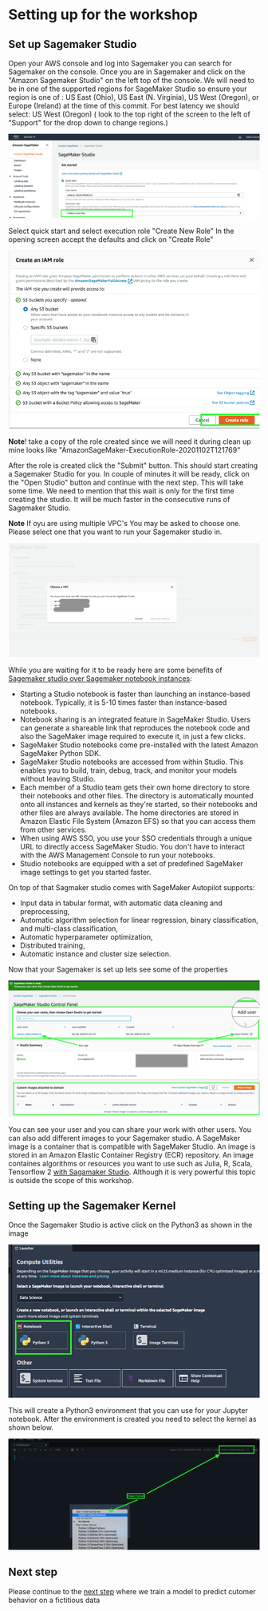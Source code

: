 # Setting up for the workshop

## Set up Sagemaker Studio

Open your AWS console and log into Sagemaker you can search for Sagemaker on the console. Once you are in Sagemaker and click on the "Amazon Sagemaker Studio" on the left top of the console.  We will need to be in one of the supported regions for SageMaker Studio so ensure your region is one of :  US East (Ohio), US East (N. Virginia), US West (Oregon), or Europe (Ireland) at the time of this commit.  For best latency we should select:  US West (Oregon) ( look to the top right of the screen to the left of "Support" for the drop down to change regions.)

![SagemakerSetup](images/SagemakerStudioStart.png)

Select quick start and select execution role "Create New Role" In the opening screen accept the defaults and click on "Create Role"

![RoleSetup](images/CreateRole.png)

**Note**! take a copy of the role created since we will need it during clean up mine looks like "AmazonSageMaker-ExecutionRole-20201102T121769" 

After the role is created click the "Submit" button. This should start creating a Sagemaker Studio for you. In couple of minutes it will be ready, click on the "Open Studio" button and continue with the next step. This will take some time. We need to mention that this wait is only for the first time creating the studio. It will be much faster in the consecutive runs of Sagemaker Studio. 

**Note** If oyu are using multiple VPC's You may be asked to choose one. Please select one that you want to run your Sagemaker studio in.

![multiVpc.png](images/multiVpc.png)


While you are waiting for it to be ready here are some benefits of [Sagemaker studio over Sagemaker notebook instances](https://docs.aws.amazon.com/sagemaker/latest/dg/notebooks-comparison.html):

- Starting a Studio notebook is faster than launching an instance-based notebook. Typically, it is 5-10 times faster than instance-based notebooks.
- Notebook sharing is an integrated feature in SageMaker Studio. Users can generate a shareable link that reproduces the notebook code and also the SageMaker image required to execute it, in just a few clicks.
- SageMaker Studio notebooks come pre-installed with the latest Amazon SageMaker Python SDK.
- SageMaker Studio notebooks are accessed from within Studio. This enables you to build, train, debug, track, and monitor your models without leaving Studio.
- Each member of a Studio team gets their own home directory to store their notebooks and other files. The directory is automatically mounted onto all instances and kernels as they're started, so their notebooks and other files are always available. The home directories are stored in Amazon Elastic File System (Amazon EFS) so that you can access them from other services.
- When using AWS SSO, you use your SSO credentials through a unique URL to directly access SageMaker Studio. You don't have to interact with the AWS Management Console to run your notebooks.
- Studio notebooks are equipped with a set of predefined SageMaker image settings to get you started faster. 


On top of that Sagmaker studio comes with SageMaker Autopilot supports:

- Input data in tabular format, with automatic data cleaning and preprocessing,
- Automatic algorithm selection for linear regression, binary classification, and multi-class classification,
- Automatic hyperparameter optimization,
- Distributed training,
- Automatic instance and cluster size selection.

Now that your Sagemaker is set up lets see some of the properties

![SagemakerProp](images/SagemakerProperties.png)

You can see your user and you can share your work with other users. You can also add different images to your Sagemaker studio. A SageMaker image is a container that is compatible with SageMaker Studio. An image is stored in an Amazon Elastic Container Registry (ECR) repository. An image containes algorithms or resources you want to use such as Julia, R, Scala, Tensorflow 2 [with Sagamaker Studio](https://docs.aws.amazon.com/sagemaker/latest/dg/studio-byoi.html). Although it is very powerful this topic is outside the scope of this workshop. 

## Setting up the Sagemaker Kernel

Once the Sagemaker Studio is active click on the Python3 as shown in the image 

![python3](images/JupiterNotebook.png)

This will create a Python3 environment that you can use for your Jupyter notebook. After the environment is created you need to select the kernel as shown below.

![Kernelpython3](images/KernelSelect.png)

## Next step

Please continue to the [next step](../Step2-RunAutoML/README.md) where we train a model to predict cutomer behavior on a fictitious data
